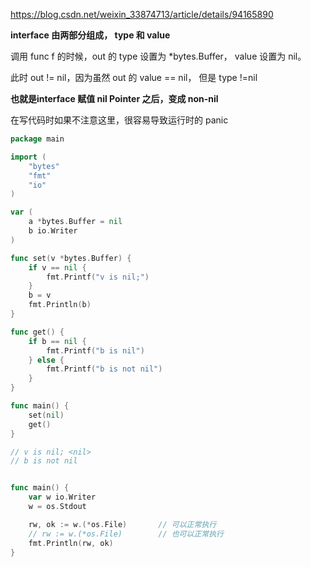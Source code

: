 https://blog.csdn.net/weixin_33874713/article/details/94165890

**interface 由两部分组成， type 和 value**

调用 func f 的时候，out 的 type 设置为 \*bytes.Buffer， value 设置为 nil。

此时 out != nil，因为虽然 out 的 value == nil， 但是 type !=nil

**也就是interface 赋值 nil Pointer 之后，变成 non-nil**


在写代码时如果不注意这里，很容易导致运行时的 panic

```go
package main

import (
	"bytes"
	"fmt"
	"io"
)

var (
	a *bytes.Buffer = nil
	b io.Writer
)

func set(v *bytes.Buffer) {
	if v == nil {
		fmt.Printf("v is nil;")
	}
	b = v
	fmt.Println(b)
}

func get() {
	if b == nil {
		fmt.Printf("b is nil")
	} else {
		fmt.Printf("b is not nil")
	}
}

func main() {
	set(nil)
	get()
}

// v is nil; <nil>
// b is not nil


func main() {
	var w io.Writer
	w = os.Stdout

	rw, ok := w.(*os.File)       // 可以正常执行
	// rw := w.(*os.File)        // 也可以正常执行
	fmt.Println(rw, ok)
}
```

